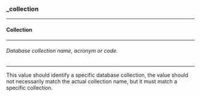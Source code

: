 ### _collection



------
#### Collection



------
###### Database collection name, acronym or code.



------
This value should identify a specific database collection, the value should not necessarily match the actual collection name, but it must match a specific collection.
